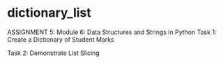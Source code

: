 # dictionary_list
ASSIGNMENT 5:
Module 6: Data Structures and Strings in Python
Task 1: Create a Dictionary of Student Marks

Task 2: Demonstrate List Slicing 

